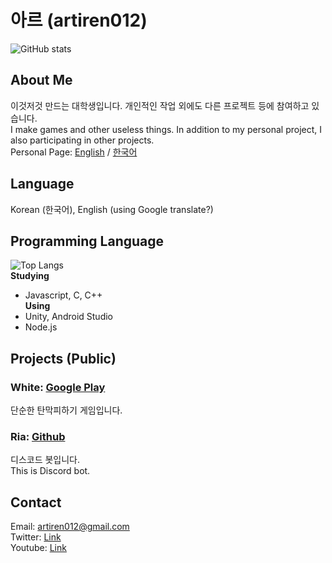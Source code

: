 # 아르 (artiren012)
![GitHub stats](https://github-readme-stats.vercel.app/api?username=artiren012&show_icons=true&theme=dark&rank_icon=github)
## About Me
이것저것 만드는 대학생입니다. 개인적인 작업 외에도 다른 프로젝트 등에 참여하고 있습니다.  
I make games and other useless things. In addition to my personal project, I also participating in other projects.  
Personal Page: [English](https://artiren012.github.io) / [한국어](https://artiren012.github.io/ko-kr/)

## Language
Korean (한국어), English (using Google translate?)

## Programming Language
![Top Langs](https://github-readme-stats.vercel.app/api/top-langs/?username=artiren012&layout=compact&theme=dark)  
**Studying** 
  - Javascript, C, C++  
**Using**
  - Unity, Android Studio
  - Node.js

## Projects (Public)
### White: [Google Play](https://play.google.com/store/apps/details?id=com.arti.white)
단순한 탄막피하기 게임입니다.
### Ria: [Github](https://github.com/artiren012/Ria)
디스코드 봇입니다.  
This is Discord bot.

## Contact
Email: artiren012@gmail.com  
Twitter: [Link](https://twitter.com/artiren012)  
Youtube: [Link](https://youtube.com/@ar012)

